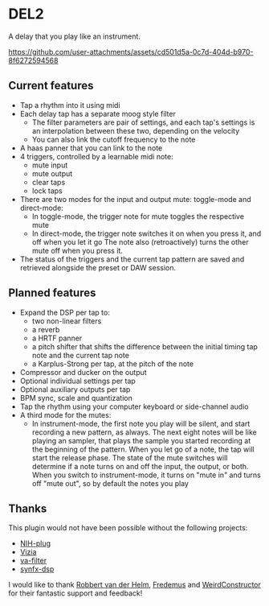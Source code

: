 
# DEL2

A delay that you play like an instrument.

https://github.com/user-attachments/assets/cd501d5a-0c7d-404d-b970-8f6272594568


## Current features

- Tap a rhythm into it using midi
- Each delay tap has a separate moog style filter
  - The filter parameters are pair of settings, and each tap's settings is an interpolation between these two, depending on the velocity
  - You can also link the cutoff frequency to the note
- A haas panner that you can link to the note 
- 4 triggers, controlled by a learnable midi note:
  - mute input
  - mute output
  - clear taps
  - lock taps
- There are two modes for the input and output mute: toggle-mode and direct-mode:
  - In toggle-mode, the trigger note for mute toggles the respective mute
  - In direct-mode, the trigger note switches it on when you press it, and off when you let it go
    The note also (retroactively) turns the other mute off when you press it.
- The status of the triggers and the current tap pattern are saved and retrieved alongside the preset or DAW session.

## Planned features

- Expand the DSP per tap to:
  - two non-linear filters
  - a reverb
  - a HRTF panner
  - a pitch shifter that shifts the difference between the initial timing tap note and the current tap note
  - a Karplus-Strong per tap, at the pitch of the note
- Compressor and ducker on the output
- Optional individual settings per tap
- Optional auxiliary outputs per tap
- BPM sync, scale and quantization
- Tap the rhythm using your computer keyboard or side-channel audio
- A third mode for the mutes:
  - In instrument-mode, the first note you play will be silent, and start recording a new pattern, as always.
    The next eight notes will be like playing an sampler, that plays the sample you started recording at the beginning of the pattern.
    When you let go of a note, the tap will start the release phase.
    The state of the mute switches will determine if a note turns on and off the input, the output, or both.
    When you switch to instrument-mode, it turns on "mute in" and turns off "mute out", so by default the notes you play

## Thanks

This plugin would not have been possible without the following projects:
- [NIH-plug](https://github.com/robbert-vdh/nih-plug)
- [Vizia](https://github.com/vizia/vizia)
- [va-filter](https://github.com/Fredemus/va-filter)
- [synfx-dsp](https://github.com/WeirdConstructor/synfx-dsp)

I would like to thank [Robbert van der Helm](https://github.com/robbert-vdh), [Fredemus](https://github.com/Fredemus) and [WeirdConstructor](https://github.com/WeirdConstructor) for their fantastic support and feedback!   
